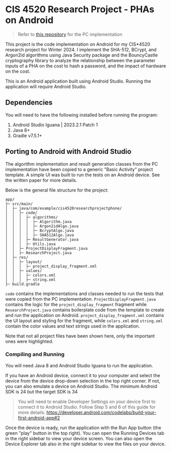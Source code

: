 # CIS 4520 Research Project - PHAs on Android

> Refer to [this repository](https://github.com/RonanChay/cis4520-research-project) for the PC implementation

This project is the code implementation on Android for my CIS*4520 research project for
Winter 2024. I implement the SHA-512, BCrypt, and Argon2id algorithms using
Java Security package and the BouncyCastle cryptography library to analyze the
relationship between the parameter inputs of a PHA on the cost to hash a password, and the
impact of hardware on the cost.

This is an Android application built using Android Studio. Running the application will
require Android Studio.

## Dependencies

You will need to have the following installed before running the program:
1. Android Studio Iguana | 2023.2.1 Patch 1
2. Java 8+
3. Gradle v7.5.1+

## Porting to Android with Android Studio

The algorithm implementation and result generation classes from the PC implementation have been copied
to a generic "Basic Activity" project template. A simple UI was built to run the tests on an Android
device. See the written paper for more details.

Below is the general file structure for the project:
```
app/
├─ src/main/
│  ├─ java/com/example/cis4520researchprojectphone/
│  │  ├─ code/
│  │  │  ├─ algorithms/
│  │  │  │  ├─ Algorithm.java
│  │  │  │  ├─ Argon2idAlgo.java
│  │  │  │  ├─ BcryptAlgo.java
│  │  │  │  ├─ SHA512Algo.java
│  │  │  ├─ ResultGenerator.java
│  │  │  ├─ Utils.java
│  │  ├─ ProjectDisplayFragment.java
│  │  ├─ ResearchProject.java
│  ├─ res/
│  │  ├─ layout/
│  │  │  ├─ project_display_fragment.xml
│  │  ├─ values/
│  │  │  ├─ colors.xml
│  │  │  ├─ string.xml
├─ build.gradle
```
`code` contains the implementations and classes needed to run the tests that were copied from the
PC implementation. `ProjectDisplayFragment.java` contains the logic for the `project_display_fragment`
fragment while `ResearchProject.java` contains boilerplate code from the template to create and run 
the application on Android. `project_display_fragment.xml` contains the UI layout and styling for
the fragment, while `colors.xml` and `string.xml` contain the color values and text strings used in
the application.

Note that not all project files have been shown here, only the important ones were highlighted.

### Compiling and Running
You will need Java 8 and Android Studio Iguana to run the application.

If you have an Android device, connect it to your computer and select the device from the device 
drop-down selection in the top right corner. If not, you can also emulate a device on Android Studio.
The minimum Android SDK is 24 but the target SDK is 34

> You will need to enable Developer Settings on your device first to connect it to Android Studio. 
> Follow Step 5 and 6 of this guide for more details: https://developer.android.com/codelabs/build-your-first-android-app#2

Once the device is ready, run the application with the Run App button (the green "play" button in the
top right). You can open the Running Devices tab in the right sidebar to view your device screen. You 
can also open the Device Explorer tab also in the right sidebar to view the files on your device.


